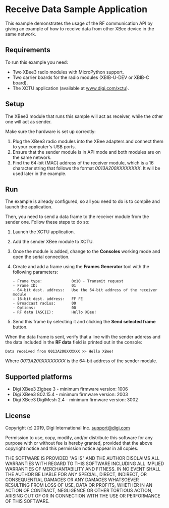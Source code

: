 Receive Data Sample Application
===============================

This example demonstrates the usage of the RF communication API by giving an
example of how to receive data from other XBee device in the same network.

Requirements
------------

To run this example you need:

* Two XBee3 radio modules with MicroPython support.
* Two carrier boards for the radio modules (XBIB-U-DEV or XBIB-C board).
* The XCTU application (available at www.digi.com/xctu).

Setup
-----

The XBee3 module that runs this sample will act as receiver, while the other
one will act as sender.

Make sure the hardware is set up correctly:

1. Plug the XBee3 radio modules into the XBee adapters and connect them to your
   computer's USB ports.
2. Ensure that the sender module is in API mode and both modules are on the
   same network.
3. Find the 64-bit (MAC) address of the receiver module, which is a 16
   character string that follows the format *0013A200XXXXXXXX*. It will be used
   later in the example.

Run
---

The example is already configured, so all you need to do is to compile and
launch the application.

Then, you need to send a data frame to the receiver module from the sender one.
Follow these steps to do so:

1. Launch the XCTU application.
2. Add the sender XBee module to XCTU.
3. Once the module is added, change to the **Consoles** working mode and open
   the serial connection.
4. Create and add a frame using the **Frames Generator** tool with the following
   parameters:

       - Frame type:             0x10 - Transmit request
       - Frame ID:               01
       - 64-bit dest. address:   Use the 64-bit address of the receiver module
       - 16-bit dest. address:   FF FE
       - Broadcast radius:       00
       - Options:                00
       - RF data (ASCII):        Hello XBee!

5. Send this frame by selecting it and clicking the **Send selected frame**
   button.

When the data frame is sent, verify that a line with the sender address and the
data included in the **RF data** field is printed out in the console:

    Data received from 0013A200XXXXXX >> Hello XBee!

Where *0013A200XXXXXXXX* is the 64-bit address of the sender module.

Supported platforms
-------------------

* Digi XBee3 Zigbee 3 - minimum firmware version: 1006
* Digi XBee3 802.15.4 - minimum firmware version: 2003
* Digi XBee3 DigiMesh 2.4 - minimum firmware version: 3002

License
-------

Copyright (c) 2019, Digi International Inc. <support@digi.com>

Permission to use, copy, modify, and/or distribute this software for any
purpose with or without fee is hereby granted, provided that the above
copyright notice and this permission notice appear in all copies.

THE SOFTWARE IS PROVIDED "AS IS" AND THE AUTHOR DISCLAIMS ALL WARRANTIES
WITH REGARD TO THIS SOFTWARE INCLUDING ALL IMPLIED WARRANTIES OF
MERCHANTABILITY AND FITNESS. IN NO EVENT SHALL THE AUTHOR BE LIABLE FOR
ANY SPECIAL, DIRECT, INDIRECT, OR CONSEQUENTIAL DAMAGES OR ANY DAMAGES
WHATSOEVER RESULTING FROM LOSS OF USE, DATA OR PROFITS, WHETHER IN AN
ACTION OF CONTRACT, NEGLIGENCE OR OTHER TORTIOUS ACTION, ARISING OUT OF
OR IN CONNECTION WITH THE USE OR PERFORMANCE OF THIS SOFTWARE.